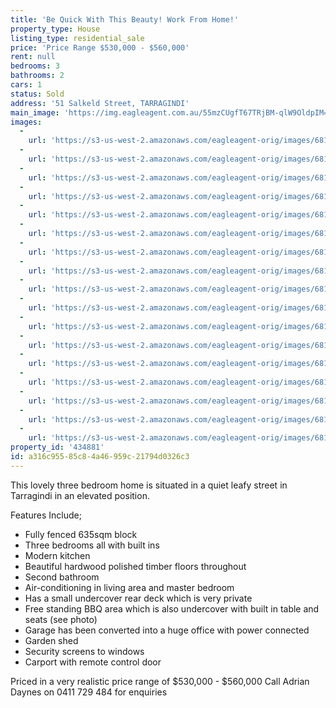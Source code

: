 ```yaml
---
title: 'Be Quick With This Beauty! Work From Home!'
property_type: House
listing_type: residential_sale
price: 'Price Range $530,000 - $560,000'
rent: null
bedrooms: 3
bathrooms: 2
cars: 1
status: Sold
address: '51 Salkeld Street, TARRAGINDI'
main_image: 'https://img.eagleagent.com.au/55mzCUgfT67TRjBM-qlW9OldpIM=/1280x854/smart/https://s3-us-west-2.amazonaws.com/eagleagent-orig/images/6818556/104666222-image-M.jpg'
images:
  -
    url: 'https://s3-us-west-2.amazonaws.com/eagleagent-orig/images/6818572/104666222-image-Q.jpg'
  -
    url: 'https://s3-us-west-2.amazonaws.com/eagleagent-orig/images/6818571/104666222-image-P.jpg'
  -
    url: 'https://s3-us-west-2.amazonaws.com/eagleagent-orig/images/6818570/104666222-image-O.jpg'
  -
    url: 'https://s3-us-west-2.amazonaws.com/eagleagent-orig/images/6818569/104666222-image-N.jpg'
  -
    url: 'https://s3-us-west-2.amazonaws.com/eagleagent-orig/images/6818568/104666222-image-L.jpg'
  -
    url: 'https://s3-us-west-2.amazonaws.com/eagleagent-orig/images/6818567/104666222-image-K.jpg'
  -
    url: 'https://s3-us-west-2.amazonaws.com/eagleagent-orig/images/6818566/104666222-image-J.jpg'
  -
    url: 'https://s3-us-west-2.amazonaws.com/eagleagent-orig/images/6818565/104666222-image-I.jpg'
  -
    url: 'https://s3-us-west-2.amazonaws.com/eagleagent-orig/images/6818564/104666222-image-H.jpg'
  -
    url: 'https://s3-us-west-2.amazonaws.com/eagleagent-orig/images/6818563/104666222-image-G.jpg'
  -
    url: 'https://s3-us-west-2.amazonaws.com/eagleagent-orig/images/6818562/104666222-image-F.jpg'
  -
    url: 'https://s3-us-west-2.amazonaws.com/eagleagent-orig/images/6818561/104666222-image-E.jpg'
  -
    url: 'https://s3-us-west-2.amazonaws.com/eagleagent-orig/images/6818560/104666222-image-D.jpg'
  -
    url: 'https://s3-us-west-2.amazonaws.com/eagleagent-orig/images/6818559/104666222-image-C.jpg'
  -
    url: 'https://s3-us-west-2.amazonaws.com/eagleagent-orig/images/6818558/104666222-image-B.jpg'
  -
    url: 'https://s3-us-west-2.amazonaws.com/eagleagent-orig/images/6818557/104666222-image-A.jpg'
  -
    url: 'https://s3-us-west-2.amazonaws.com/eagleagent-orig/images/6818556/104666222-image-M.jpg'
property_id: '434881'
id: a316c955-85c8-4a46-959c-21794d0326c3
---
```

This lovely three bedroom home is situated in a quiet leafy street in Tarragindi in an elevated position.

Features Include;

 -  Fully fenced 635sqm block
 -  Three bedrooms all with built ins
 -  Modern kitchen
 -  Beautiful hardwood polished timber floors throughout
 -  Second bathroom
 -  Air-conditioning in living area and master bedroom
 -  Has a small undercover rear deck which is very private
 -  Free standing BBQ area which is also undercover with built in table and seats (see photo)
 -  Garage has been converted into a huge office with power connected
 -  Garden shed
 -  Security screens to windows
 -  Carport with remote control door

Priced in a very realistic price range of $530,000 - $560,000
Call Adrian Daynes on 0411 729 484 for enquiries